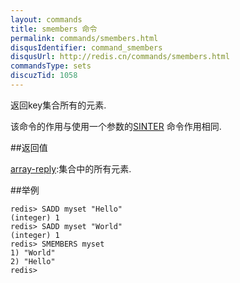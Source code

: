 ```yaml
---
layout: commands
title: smembers 命令
permalink: commands/smembers.html
disqusIdentifier: command_smembers
disqusUrl: http://redis.cn/commands/smembers.html
commandsType: sets
discuzTid: 1058
---
```


返回key集合所有的元素.

该命令的作用与使用一个参数的[SINTER](/commands/sinter.html) 命令作用相同.

##返回值

[array-reply](/topics/protocol.html#array-reply):集合中的所有元素.

##举例

	redis> SADD myset "Hello"
	(integer) 1
	redis> SADD myset "World"
	(integer) 1
	redis> SMEMBERS myset
	1) "World"
	2) "Hello"
	redis> 